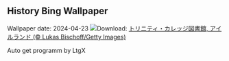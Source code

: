 ## History Bing Wallpaper
Wallpaper date: 2024-04-23
![](https://www.bing.com/th?id=OHR.TrinityDublin_JA-JP4414218998_UHD.jpg&w=1000)Download: [トリニティ・カレッジ図書館, アイルランド (© Lukas Bischoff/Getty Images)](https://www.bing.com/th?id=OHR.TrinityDublin_JA-JP4414218998_UHD.jpg)

Auto get programm by LtgX
